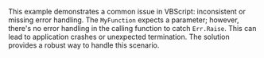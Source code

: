 This example demonstrates a common issue in VBScript:  inconsistent or missing error handling. The `MyFunction` expects a parameter; however, there's no error handling in the calling function to catch `Err.Raise`.  This can lead to application crashes or unexpected termination. The solution provides a robust way to handle this scenario.